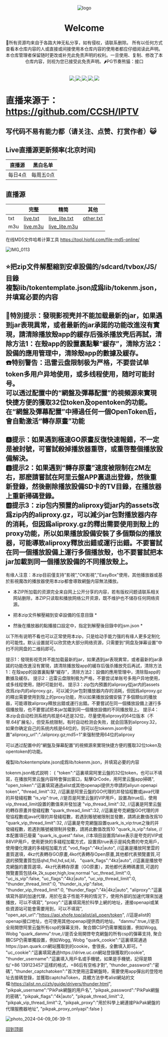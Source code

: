 <div align="center">
  <img src="https://raw.githubusercontent.com/alantang1977/X/main/Pictures/240.png?jwt=eyJhbGciOiJIUzI1NiIsInR5cCI6IkpXVCJ9.eyJpc3MiOiJnaXRodWIuY29tIiwiYXVkIjoicmF3LmdpdGh1YnVzZXJjb250ZW50LmNvbSIsImtleSI6ImtleTUiLCJleHAiOjE3NDU4MzM4ODQsIm5iZiI6MTc0NTgzMzU4NCwicGF0aCI6Ii8xMDc0NTkwOTEvMzM3ODgyMjY1LTc1MjBkOWQ5LWU0YmEtNDcyYS04YTczLTIxZmQ1YWQ2OTNlNS5qcGc_WC1BbXotQWxnb3JpdGhtPUFXUzQtSE1BQy1TSEEyNTYmWC1BbXotQ3JlZGVudGlhbD1BS0lBVkNPRFlMU0E1M1BRSzRaQSUyRjIwMjUwNDI4JTJGdXMtZWFzdC0xJTJGczMlMkZhd3M0X3JlcXVlc3QmWC1BbXotRGF0ZT0yMDI1MDQyOFQwOTQ2MjRaJlgtQW16LUV4cGlyZXM9MzAwJlgtQW16LVNpZ25hdHVyZT0xNzgzMzdiYmQ2NTdjOWRkMmU2NDg4ZmZhZjM3OWRlOThkM2FmY2NhNGM0NmI4M2Q3ODkwNmZmNzRmN2RkZTY0JlgtQW16LVNpZ25lZEhlYWRlcnM9aG9zdCJ9.UDbZ1GSKfeB5T0QSbOoO_aRTVmTmX0sDNvZOPfkq-h8" alt="logo"/>
  <h1 align="center">Welcome</h1>
</div>

<div align="center">💋所有资源均来自于各路大神无私分享，如有侵权，请联系删除。 所有以任何方式查看本仓库内容的人或直接或间接使用本仓库内容的使用者都应仔细阅读此声明。本仓库管理者保留随时更改或补充此免责声明的权利。一旦使用、复制、修改了本仓库内容，则视为您已接受此免责声明。🌶PG节奏熊猫：接口</div>
<br>
<p align="center">
  <a href="https://github.com/alantang1977/pg/releases">
    <img src="https://img.shields.io/github/v/release/alantang1977/pg" />
  </a>
  <a href="https://www.python.org/">
    <img src="https://img.shields.io/badge/python-%20%3D%203.13-47c219" />
  </a>
  <a href="https://github.com/alantang1977/pg/releases">
    <img src="https://img.shields.io/github/downloads/alantang1977/pg/total" />
  </a>
  <a href="https://github.com/alantang1977/pg">
    <img src="https://img.shields.io/github/stars/alantang1977/pg" />
  </a>
  <a href="https://github.com/alantang1977/pg/fork">
    <img src="https://img.shields.io/github/forks/alantang1977/pg" />
  </a>
</p>


# 直播来源于：https://github.com/CCSH/IPTV
## 写代码不易有能力都（请关注、点赞、打赏作者）😺
## Live直播源更新频率(北京时间)
|直播源|黑白名单|
| ---- | ---- |
|每日4点|每周五0点|

## 直播源
||完整|精简|其他|
| ---- | ---- | ---- | ---- |
|txt|[live.txt](https://raw.githubusercontent.com/CCSH/IPTV/refs/heads/main/live.txt)|[live_lite.txt](https://raw.githubusercontent.com/CCSH/IPTV/refs/heads/main/live_lite.txt)|[other.txt](https://raw.githubusercontent.com/CCSH/IPTV/refs/heads/main/others.txt)
|m3u|[live.m3u](https://raw.githubusercontent.com/CCSH/IPTV/refs/heads/main/live.m3u)|[live_lite.m3u](https://raw.githubusercontent.com/CCSH/IPTV/refs/heads/main/live_lite.m3u)||



在线MD5文件哈希计算工具
https://tool.hiofd.com/file-md5-online/

![IMG_0113](https://github.com/alantang1977/pg/assets/107459091/a69f166c-07c8-4159-b442-bcf93983938c)

:star:把zip文件解壓縮到安卓設備的/sdcard/tvbox/JS/目錄<br>
複製lib/tokentemplate.json成爲lib/tokenm.json，并填寫必要的内容<br>
---
:name_badge:特別提示：發現影视壳并不能加载最新的jar，如果遇到jar表現異常，或者最新的jar承諾的功能改進沒有實現，請清除播放殼app的緩存后强杀播放壳后再試，清除方法1：在殼app的設置裏點擊“緩存”，清除方法2：設備的應用管理中，清除殼app的數據及緩存。<br>
:phone:特别警告：迅雷云盘限制极为严格，不要尝试单token多用户异地使用，或多线程使用，随时可能封号。<br> 
可以透过配置中的“網盤及彈幕配置”的視頻源來實現快捷方便的獲取32位token及opentoken的功能。在“網盤及彈幕配置”中掃過任何一個OpenToken后，會自動激活“轉存原畫”功能<br> 
---
:a:提示：如果遇到極速GO原畫反復快速報錯，不一定是被封號，可嘗試殺掉播放器重啓，或重啓整個播放設備解決。<br> 
:b:提示2：如果遇到“轉存原畫”速度被限制在2M左右，那麽請嘗試在阿里云盤APP裏退出登錄，然後重新登錄，然後刪除播放設備SD卡的TV目錄，在播放器上重新掃碼登錄。<br> 
:ab:提示3：zip包内預置的aliproxy從jar内的assets改爲zip内的aliproxy.gz，可以減少jar包對播放器内存的消耗，但因爲aliproxy.gz的釋出需要使用到殼上的proxy功能，所以如果播放設備安裝了多個類似的播放器，可能導致aliproxy釋放出錯或運行出錯。不要嘗試在同一個播放設備上運行多個播放殼，也不要嘗試把本jar加載到同一個播放設備的不同播放殼上。<br>
--- 
有缘人注意：本zip目前僅支持"影視","OK影視","EasyBox"使用，其他播放器或基於影視魔改的播放器使用本zip都會導致網盤内容無法播放。
* 本ZIP所加载的资源完全来自网上公开分享的内容，若有版权问题请联系相关网站删除，本ZIP只读取和播放网络公开资源，既不维护也不储存任何网络资源。


*  把本zip文件解壓縮到安卓設備的任意目錄                      *
*  然後在播放器的點播接口設定中，指定到解壓後目錄中的jsm.json  *


以下所有说明不看也可以正常使用本zip，只是给动手能力强的有缘人更多定制化的可能性。默认设置就可以欣赏绝大部分网络资源，只需要到“网盘及弹幕设置”中扫不同网盘的二维码即可。


提示1：發現影视壳并不能加载最新的jar，如果遇到jar表現異常，或者最新的jar承諾的功能改進沒有實現，請清除播放殼app的緩存后强杀播放壳后再試，清除方法1：在殼app的設置裏點擊“緩存”，清除方法2：設備的應用管理中，清除殼app的數據及緩存。
提示2：迅雷云盘限制极为严格，不要尝试单账号多用户异地使用，或多线程使用，随时可能封号。
提示3：zip包内預置的aliproxy從jar内的assets改爲zip内的aliproxy.gz，可以減少jar包對播放器内存的消耗，但因爲aliproxy.gz的釋出需要使用到殼上的proxy功能，所以如果播放設備安裝了多個類似的播放器，可能導致aliproxy釋放出錯或運行出錯。不要嘗試在同一個播放設備上運行多個播放殼，也不要嘗試把本jar加載到同一個播放設備的不同播放殼上。
提示4：本zip会自动检测系统内核是64还是32位，尽量使用aliproxy的64位版本（不带.64扩展名），但受系统限制，有时自动检测会失败，就会回落到aliproxy.32，如果你确定自己的系统内核是64位的，则可以在tokenm.json中设置"aliproxy_url":"./aliproxy.gz;md5=1"来强制使用64位的aliproxy

可以透过配置中的“網盤及彈幕配置”的視頻源來實現快捷方便的獲取32位token及opentoken的功能。

複製lib/tokentemplate.json成爲lib/tokenm.json，并填寫必要的内容

tokenm.json格式説明：
{
"token":"這裏填寫阿里云盤的32位token，也可以不填寫，在播放阿里云盤内容時會彈出窗口，點擊QrCode，用阿里云盤app掃碼",
"open_token":"這裏填寫通過alist或其他openapi提供方申請的aliyun openapi token",
"thread_limit":32, //這裏是阿里云盤的GO代理的并發協程數或java代理的并發綫程數
"is_vip":true, //是否是阿里云盤的VIP用戶，設置為true后，使用vip_thread_limit設置的數值來并發加速
"vip_thread_limit":32, //這裏是阿里云盤的轉存原畫并發綫程數
"quark_thread_limit":32, //這裏是夸克網盤GO代理的并發協程數或java代理的并發綫程數，若遇到賬號被限制並發數，請將此數值改爲10
"quark_vip_thread_limit":32, //這裏是夸克網盤設置quark_is_vip:true之後的并發綫程數，若遇到賬號被限制并發數，請將此數值改爲10
"quark_is_vip":false, //本配置項已廢棄
"quark_is_guest":false, //本項目設置爲false表示是夸克的VIP或88VIP用戶，使用更快的多綫程加載方式，設置爲true表示是純免費的夸克用戶，使用優化限速的多綫程加載方式
"vod_flags":"4kz|auto", //這裏是播放阿里雲的畫質選項，4kz代表轉存GO原畫,4ko代表轉存Open原畫,其他都代表預覽畫質,可選的預覽畫質包括qhd,fhd,hd,sd,ld，
"quark_flags":"4kz|auto", //這裏是播放夸克網盤的畫質選項，4kz代表轉存原畫（GO原畫），其他都代表轉碼畫質,可選的預覽畫質包括4k,2k,super,high,low,normal
"uc_thread_limit":0,
"uc_is_vip":false,
"uc_flags":"4kz|auto",
"uc_vip_thread_limit":0,
"thunder_thread_limit":0,
"thunder_is_vip":false,
"thunder_vip_thread_limit":0,
"thunder_flags":"4k|4kz|auto",
"aliproxy":"這裏填寫外部的加速代理，用於在盒子性能不夠的情況下，使用外部的加速代理來加速播放，可以不填寫",
"proxy":"這裏填寫用於科學上網的地址，連接openapi或某些資源站可能會需要用到，可以不填寫",
"open_api_url":"https://api.xhofe.top/alist/ali_open/token", //這是alist的openapi接口地址，也可使用其他openapi提供商的地址。
"danmu":true,//是否全局開啓阿里云盤所有csp的彈幕支持，聚合類CSP仍需單獨設置，例如Wogg, Wobg
"quark_danmu":true,//是否全局開啓夸克網盤的所有csp的彈幕支持, 聚合類CSP仍需單獨設置，例如Wogg, Wobg
"quark_cookie":"這裏填寫通過https://pan.quark.cn網站獲取到的cookie，會很長，全數填入即可。"
"uc_cookie":"這裏填寫通過https://drive.uc.cn網站登錄獲取的cookie",
"thunder_username":"這裏填入用戶名或手機號，如果是手機號，記得是類似'+86 139123457'這樣的格式，+86后有空格才對",
"thunder_password":"密碼",
"thunder_captchatoken":"首次使用迅雷網盤時，需要使用app彈出的登陸地址去接碼登錄，並獲取captchaToken，具體方法參考alist網站的文檔:https://alist.nn.ci/zh/guide/drivers/thunder.html",
"pikpak_username":"PikPak網盤的用戶名",
"pikpak_password":"PikPak網盤的密碼",
"pikpak_flags":"4k|auto",
"pikpak_thread_limit":2,
"pikpak_vip_thread_limit":2,
"pikpak_proxy":"用於科學上網連接PikPak網盤的代理服務器地址",
"pikpak_proxy_onlyapi":false
}



![photo_2024-04-09_06-39-11](https://github.com/alantang1977/pg/assets/107459091/738ccf7a-9900-44f1-8bbc-2dfb8acff704)

[回到顶部](#readme)
